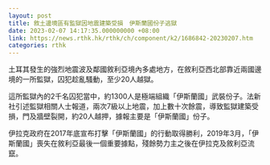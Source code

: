 ```yaml
---
layout: post
title: 敘土邊境區有監獄因地震建築受損　伊斯蘭國份子逃獄
date: 2023-02-07 14:17:35.000000000 +08:00
link: https://news.rthk.hk/rthk/ch/component/k2/1686842-20230207.htm
categories: rthk
---
```


土耳其發生的強烈地震波及鄰國敘利亞境內多處地方，在敘利亞西北部靠近兩國邊境的一所監獄，囚犯趁亂騷動，至少20人越獄。

這所監獄內的2千名囚犯當中，約1300人是極端組織「伊斯蘭國」武裝份子。法新社引述監獄相關人士報道，兩次7級以上地震，加上數十次餘震，導致監獄建築受損，門及牆壁裂開，約20人越押，據報主要是「伊斯蘭國」份子。

伊拉克政府在2017年底宣布打擊「伊斯蘭國」的行動取得勝利，2019年3月，「伊斯蘭國」喪失在敘利亞最後一個重要據點，殘餘勢力主之後在伊拉克及敘利亞流竄。
